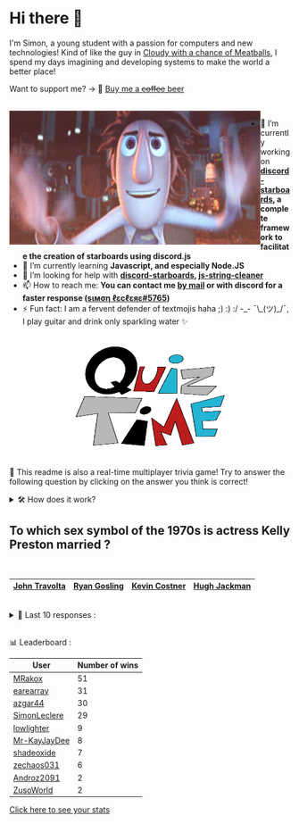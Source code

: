 # Hi there 👋

I'm Simon, a young student with a passion for computers and new technologies!
Kind of like the guy in [Cloudy with a chance of Meatballs](https://www.youtube.com/watch?v=dQw4w9WgXcQ), I spend my days imagining and developing systems to make the world a better place!

Want to support me? -> 🍺 [Buy me a ~~coffee~~ beer](https://www.buymeacoffee.com/SimonLeclere)

<br>

<img width="450" height="240" src="./assets/cloudyWithAChanceOfMeatBalls.gif" align=left>

- 🔭 I’m currently working on **[discord-starboards](https://github.com/SimonLeclere/discord-starboards), a complete framework to facilitate the creation of starboards using discord.js**
- 🌱 I’m currently learning **Javascript, and especially Node.JS**
- 🤔 I’m looking for help with **[discord-starboards](https://github.com/SimonLeclere/discord-starboards), [js-string-cleaner](https://github.com/SimonLeclere/Js-String-Cleaner)**
- 📫 How to reach me: **You can contact me [by mail](mailto:simon-leclere@orange.fr) or with discord for a faster response ([sιмση ℓεcℓεяε#5765](https://discord.com/invite/U2VGrkT))**
- ⚡ Fun fact: I am a fervent defender of textmojis haha ;) :) :/ -\_- ¯\\\_(ツ)\_/¯, I play guitar and drink only sparkling water ✨

<br>

<center><img width="280" height="187" src="./assets/quizTime.gif"></center>

<br>

🎲 This readme is also a real-time multiplayer trivia game! Try to answer the following question by clicking on the answer you think is correct!
<details>
  <summary>🛠️ How does it work?</summary>
  Each answer is a link to a pre-filled issue. When you press "Submit new issue", it triggers a Github action workflow that compares your answer with the correct answer, finds a new question and updates the readme.md file. Not bad huh?! This whole process only takes about 20 seconds!
</details>

## To which sex symbol of the 1970s is actress Kelly Preston married ?

<br>

| [John Travolta](https://github.com/SimonLeclere/SimonLeclere/issues/new?title=quiz%7C179%7CJohn%20Travolta&body=Just%20click%20'Submit%20new%20issue'.) | [Ryan Gosling](https://github.com/SimonLeclere/SimonLeclere/issues/new?title=quiz%7C179%7CRyan%20Gosling&body=Just%20click%20'Submit%20new%20issue'.) | [Kevin Costner](https://github.com/SimonLeclere/SimonLeclere/issues/new?title=quiz%7C179%7CKevin%20Costner&body=Just%20click%20'Submit%20new%20issue'.) | [Hugh Jackman](https://github.com/SimonLeclere/SimonLeclere/issues/new?title=quiz%7C179%7CHugh%20Jackman&body=Just%20click%20'Submit%20new%20issue'.) |
| - | - | - | - | 

<br>

<details>
  <summary>📒 Last 10 responses :</summary>

- **SimonLeclere** answered **Choc** to `From which magazine did the nude show Christophe Dechavanne obtain the withdrawal in 2006 ?` (Good answer)
- **SimonLeclere** answered **30** to `How much is there in the world of different flavors of Fanta ?` (Wrong answer)
- **SimonLeclere** answered **ClamWin** to `What memory protection technique is implemented in the OpenBSD code ?` (Wrong answer)
- **SimonLeclere** answered **Water skiing** to `What sport is skiing on the water, pulled by a fast boat ?` (Good answer)
- **SimonLeclere** answered **Snail** to `Bleeding has gradually medically replaced what hermaphrodite ?` (Wrong answer)
- **Lag01** answered **Operating** to `What word is behind the letter O of the MS-DOS operating system ?` (Good answer)
- **Lag01** answered **Bolt** to `What was the first application created by Instagram after its launch ?` (Good answer)
- **RealHinome** answered **Kathmandu** to `What is the capital of Nepal, old hippies stage ?` (Good answer)
- **RealHinome** answered **Cherries** to `Which small red berries are used in the preparation of clafoutis ?` (Good answer)
- **SimonLeclere** answered **Chandelier** to `What was the name of the giant tridacne shell in many churches ?` (Wrong answer)

</details>

<br>

📊 Leaderboard :

| User | Number of wins |
|-|-|
| [MRakox](https://github.com/MRakox) | 51 |
| [earearray](https://github.com/earearray) | 31 |
| [azgar44](https://github.com/azgar44) | 30 |
| [SimonLeclere](https://github.com/SimonLeclere) | 29 |
| [lowlighter](https://github.com/lowlighter) | 9 |
| [Mr-KayJayDee](https://github.com/Mr-KayJayDee) | 8 |
| [shadeoxide](https://github.com/shadeoxide) | 7 |
| [zechaos031](https://github.com/zechaos031) | 6 |
| [Androz2091](https://github.com/Androz2091) | 2 |
| [ZusoWorld](https://github.com/ZusoWorld) | 2 |

[Click here to see your stats](https://github.com/SimonLeclere/SimonLeclere/issues/new?title=MyStats&body=Just%20click%20%27Submit%20new%20issue%27.)
